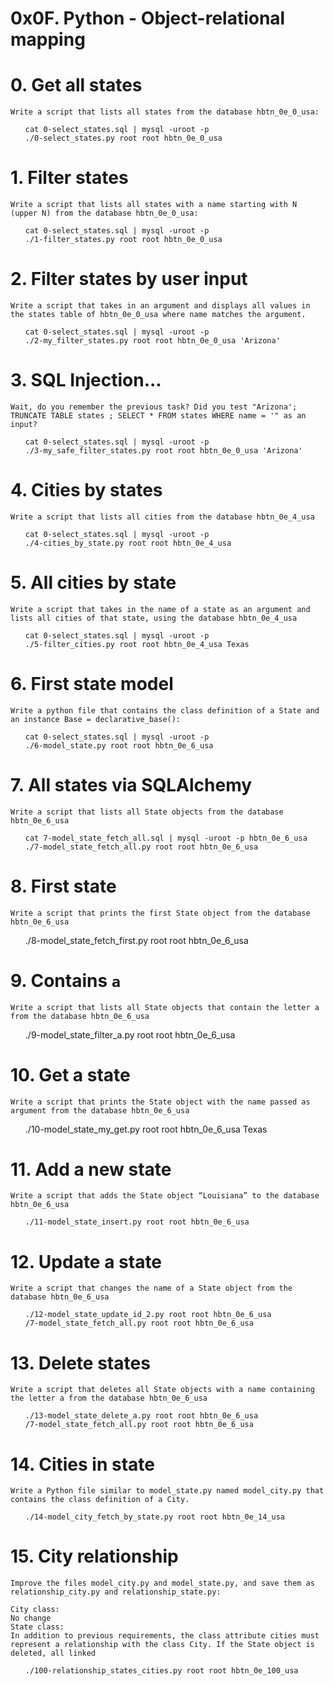 # 0x0F. Python - Object-relational mapping

# 0. Get all states


    Write a script that lists all states from the database hbtn_0e_0_usa:

<ul>

    cat 0-select_states.sql | mysql -uroot -p
    ./0-select_states.py root root hbtn_0e_0_usa

</ul>

# 1. Filter states

    Write a script that lists all states with a name starting with N (upper N) from the database hbtn_0e_0_usa:

<ul>

    cat 0-select_states.sql | mysql -uroot -p
    ./1-filter_states.py root root hbtn_0e_0_usa

</ul>

# 2. Filter states by user input


    Write a script that takes in an argument and displays all values in the states table of hbtn_0e_0_usa where name matches the argument.

<ul>

    cat 0-select_states.sql | mysql -uroot -p
    ./2-my_filter_states.py root root hbtn_0e_0_usa 'Arizona'

</ul>

# 3. SQL Injection...


    Wait, do you remember the previous task? Did you test "Arizona'; TRUNCATE TABLE states ; SELECT * FROM states WHERE name = '" as an input?


<ul>

    cat 0-select_states.sql | mysql -uroot -p
    ./3-my_safe_filter_states.py root root hbtn_0e_0_usa 'Arizona'

</ul>

# 4. Cities by states


    Write a script that lists all cities from the database hbtn_0e_4_usa


<ul>

    cat 0-select_states.sql | mysql -uroot -p
    ./4-cities_by_state.py root root hbtn_0e_4_usa

</ul>

# 5. All cities by state


    Write a script that takes in the name of a state as an argument and lists all cities of that state, using the database hbtn_0e_4_usa

<ul>

    cat 0-select_states.sql | mysql -uroot -p
    ./5-filter_cities.py root root hbtn_0e_4_usa Texas
</ul>

# 6. First state model


    Write a python file that contains the class definition of a State and an instance Base = declarative_base():

<ul>

    cat 0-select_states.sql | mysql -uroot -p
    ./6-model_state.py root root hbtn_0e_6_usa

</ul>

# 7. All states via SQLAlchemy


    Write a script that lists all State objects from the database hbtn_0e_6_usa


<ul>

    cat 7-model_state_fetch_all.sql | mysql -uroot -p hbtn_0e_6_usa
    ./7-model_state_fetch_all.py root root hbtn_0e_6_usa

</ul>

# 8. First state


    Write a script that prints the first State object from the database hbtn_0e_6_usa

<ul>

   ./8-model_state_fetch_first.py root root hbtn_0e_6_usa

</ul>


# 9. Contains `a`

    Write a script that lists all State objects that contain the letter a from the database hbtn_0e_6_usa


<ul>

   ./9-model_state_filter_a.py root root hbtn_0e_6_usa

</ul>

# 10. Get a state


    Write a script that prints the State object with the name passed as argument from the database hbtn_0e_6_usa


<ul>

   ./10-model_state_my_get.py root root hbtn_0e_6_usa Texas

</ul>

# 11. Add a new state


    Write a script that adds the State object “Louisiana” to the database hbtn_0e_6_usa

<ul>

    ./11-model_state_insert.py root root hbtn_0e_6_usa 

</ul>

# 12. Update a state


    Write a script that changes the name of a State object from the database hbtn_0e_6_usa


<ul>

    ./12-model_state_update_id_2.py root root hbtn_0e_6_usa 
    /7-model_state_fetch_all.py root root hbtn_0e_6_usa 

</ul>


# 13. Delete states

    Write a script that deletes all State objects with a name containing the letter a from the database hbtn_0e_6_usa

<ul>

    ./13-model_state_delete_a.py root root hbtn_0e_6_usa 
    /7-model_state_fetch_all.py root root hbtn_0e_6_usa 

</ul>

# 14. Cities in state


    Write a Python file similar to model_state.py named model_city.py that contains the class definition of a City.



<ul>

    ./14-model_city_fetch_by_state.py root root hbtn_0e_14_usa
    
</ul>

# 15. City relationship

    Improve the files model_city.py and model_state.py, and save them as relationship_city.py and relationship_state.py:

    City class:
    No change
    State class:
    In addition to previous requirements, the class attribute cities must represent a relationship with the class City. If the State object is deleted, all linked 
<ul>

    ./100-relationship_states_cities.py root root hbtn_0e_100_usa
        
</ul>
